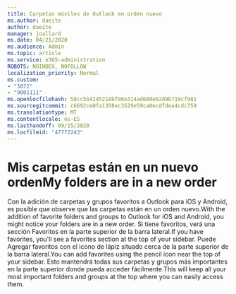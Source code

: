```yaml
---
title: Carpetas móviles de Outlook en orden nuevo
ms.author: daeite
author: daeite
manager: joallard
ms.date: 04/21/2020
ms.audience: Admin
ms.topic: article
ms.service: o365-administration
ROBOTS: NOINDEX, NOFOLLOW
localization_priority: Normal
ms.custom:
- "3072"
- "9001111"
ms.openlocfilehash: 58cc5b4245218bf98e314ad680e62d9b719cf981
ms.sourcegitcommit: c6692ce0fa1358ec3529e59ca0ecdfdea4cdc759
ms.translationtype: MT
ms.contentlocale: es-ES
ms.lasthandoff: 09/15/2020
ms.locfileid: "47772243"
---
```

# <a name="my-folders-are-in-a-new-order"></a><span data-ttu-id="67a59-102">Mis carpetas están en un nuevo orden</span><span class="sxs-lookup"><span data-stu-id="67a59-102">My folders are in a new order</span></span>

<span data-ttu-id="67a59-103">Con la adición de carpetas y grupos favoritos a Outlook para iOS y Android, es posible que observe que las carpetas están en un orden nuevo.</span><span class="sxs-lookup"><span data-stu-id="67a59-103">With the addition of favorite folders and groups to Outlook for iOS and Android, you might notice your folders are in a new order.</span></span> <span data-ttu-id="67a59-104">Si tiene favoritos, verá una sección Favoritos en la parte superior de la barra lateral.</span><span class="sxs-lookup"><span data-stu-id="67a59-104">If you have favorites, you'll see a favorites section at the top of your sidebar.</span></span> <span data-ttu-id="67a59-105">Puede Agregar favoritos con el icono de lápiz situado cerca de la parte superior de la barra lateral.</span><span class="sxs-lookup"><span data-stu-id="67a59-105">You can add favorites using the pencil icon near the top of your sidebar.</span></span> <span data-ttu-id="67a59-106">Esto mantendrá todas sus carpetas y grupos más importantes en la parte superior donde pueda acceder fácilmente.</span><span class="sxs-lookup"><span data-stu-id="67a59-106">This will keep all your most important folders and groups at the top where you can easily access them.</span></span>